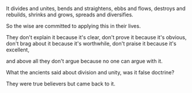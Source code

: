 It divides and unites,
bends and straightens,
ebbs and flows,
destroys and rebuilds,
shrinks and grows,
spreads and diversifies.

So the wise are committed to
applying this in their lives.

They don't explain it because it's clear,
don't prove it because it's obvious,
don't brag about it because it's worthwhile,
don't praise it because it's excellent,

and above all they don't argue
because no one can argue with it.

What the ancients said
about division and unity,
was it false doctrine?

They were true believers
but came back to it.
